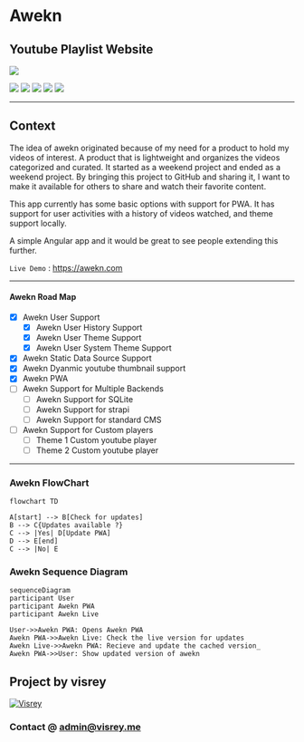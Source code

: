 # Awekn
## Youtube Playlist Website
![](https://visrey.github.io/awekn/assets/logo.png)

![](https://img.shields.io/github/stars/visrey/awekn.svg) ![](https://img.shields.io/github/forks/visrey/awekn.svg) ![](https://img.shields.io/github/tag/visrey/awekn.svg) ![](https://img.shields.io/github/release/visrey/awekn.svg) ![](https://img.shields.io/github/issues/visrey/awekn.svg)         

----

## Context
The idea of awekn originated because of my need for a product to hold my videos of interest. A product that is lightweight and organizes the videos categorized and curated. It started as a weekend project and ended as a weekend project. By bringing this project to GitHub and sharing it, I want to make it available for others to share and watch their favorite content.

This app currently has some basic options with support for PWA. It has support for user activities with a history of videos watched, and theme support locally. 

A simple Angular app and it would be great to see people extending this further.

`Live Demo` : <https://awekn.com>

----

#### Awekn Road Map

- [x] Awekn User Support
    - [x] Awekn User History Support
    - [x] Awekn User Theme Support
    - [x] Awekn User System Theme Support
- [x] Awekn Static Data Source Support
- [x] Awekn Dyanmic youtube thumbnail support
- [x] Awekn PWA
- [ ] Awekn Support for Multiple Backends
    - [ ] Awekn Support for SQLite
    - [ ] Awekn Support for strapi
    - [ ] Awekn Support for standard CMS
- [ ] Awekn Support for Custom players
    - [ ] Theme 1 Custom youtube player
    - [ ] Theme 2 Custom youtube player
                
----

### Awekn FlowChart

```mermaid
flowchart TD

A[start] --> B[Check for updates]
B --> C{Updates available ?}
C --> |Yes| D[Update PWA]
D --> E[end]
C --> |No| E
```

### Awekn Sequence Diagram
                    
```mermaid
sequenceDiagram
participant User
participant Awekn PWA
participant Awekn Live

User->>Awekn PWA: Opens Awekn PWA 
Awekn PWA->>Awekn Live: Check the live version for updates 
Awekn Live->>Awekn PWA: Recieve and update the cached version_
Awekn PWA->>User: Show updated version of awekn
```


## Project by visrey

[![Visrey](https://visrey.me/show.png "Visrey")](https://visrey.me "Visrey")

### Contact @ admin@visrey.me